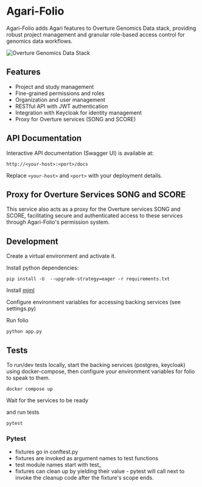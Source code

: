 

# Agari-Folio

Agari-Folio adds Agari features to Overture Genomics Data stack, providing robust project management and granular role-based access control for genomics data workflows.

![Overture Genomics Data Stack](overture-stack.svg)

## Features

- Project and study management
- Fine-grained permissions and roles
- Organization and user management
- RESTful API with JWT authentication
- Integration with Keycloak for identity management
- Proxy for Overture services (SONG and SCORE)

## API Documentation

Interactive API documentation (Swagger UI) is available at:

```
http://<your-host>:<port>/docs
```

Replace `<your-host>` and `<port>` with your deployment details.

## Proxy for Overture Services SONG and SCORE

This service also acts as a proxy for the Overture services SONG and SCORE, facilitating secure and authenticated access to these services through Agari-Folio's permission system.

## Development

Create a virtual environment and activate it.

Install python dependencies:

```
pip install -U  --upgrade-strategy=eager -r requirements.txt
```

Install [mjml](https://documentation.mjml.io/#installation)

Configure environment variables for accessing backing services (see settings.py)

Run folio

```
python app.py
```

## Tests

To run/dev tests locally, start the backing services (postgres, keycloak) using docker-compose, then configure your environment variables for folio to speak to them.


```
docker compose up
```

Wait for the services to be ready

and run tests

```
pytest
```


### Pytest

- fixtures go in conftest.py
- fixtures are invoked as argument names to test functions
- test module names start with test_
- fixtures can clean up by yielding their value - pytest will call next to invoke the cleanup
  code after the fixture's scope ends.
